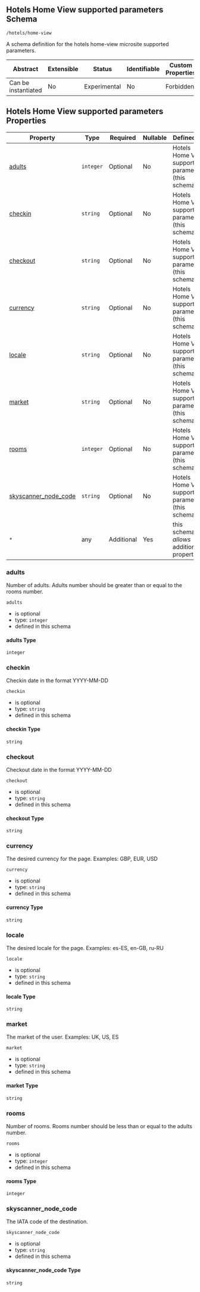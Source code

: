 ## Hotels Home View supported parameters Schema

```
/hotels/home-view
```

A schema definition for the hotels home-view microsite supported parameters.

| Abstract            | Extensible | Status       | Identifiable | Custom Properties | Additional Properties | Defined In                     |
| ------------------- | ---------- | ------------ | ------------ | ----------------- | --------------------- | ------------------------------ |
| Can be instantiated | No         | Experimental | No           | Forbidden         | Permitted             |  |

## Hotels Home View supported parameters Properties

| Property                                      | Type      | Required   | Nullable | Defined by                                          |
| --------------------------------------------- | --------- | ---------- | -------- | --------------------------------------------------- |
| [adults](#adults)                             | `integer` | Optional   | No       | Hotels Home View supported parameters (this schema) |
| [checkin](#checkin)                           | `string`  | Optional   | No       | Hotels Home View supported parameters (this schema) |
| [checkout](#checkout)                         | `string`  | Optional   | No       | Hotels Home View supported parameters (this schema) |
| [currency](#currency)                         | `string`  | Optional   | No       | Hotels Home View supported parameters (this schema) |
| [locale](#locale)                             | `string`  | Optional   | No       | Hotels Home View supported parameters (this schema) |
| [market](#market)                             | `string`  | Optional   | No       | Hotels Home View supported parameters (this schema) |
| [rooms](#rooms)                               | `integer` | Optional   | No       | Hotels Home View supported parameters (this schema) |
| [skyscanner_node_code](#skyscanner_node_code) | `string`  | Optional   | No       | Hotels Home View supported parameters (this schema) |
| `*`                                           | any       | Additional | Yes      | this schema _allows_ additional properties          |

### adults

Number of adults. Adults number should be greater than or equal to the rooms number.

`adults`

- is optional
- type: `integer`
- defined in this schema

#### adults Type

`integer`

### checkin

Checkin date in the format YYYY-MM-DD

`checkin`

- is optional
- type: `string`
- defined in this schema

#### checkin Type

`string`

### checkout

Checkout date in the format YYYY-MM-DD

`checkout`

- is optional
- type: `string`
- defined in this schema

#### checkout Type

`string`

### currency

The desired currency for the page. Examples: GBP, EUR, USD

`currency`

- is optional
- type: `string`
- defined in this schema

#### currency Type

`string`

### locale

The desired locale for the page. Examples: es-ES, en-GB, ru-RU

`locale`

- is optional
- type: `string`
- defined in this schema

#### locale Type

`string`

### market

The market of the user. Examples: UK, US, ES

`market`

- is optional
- type: `string`
- defined in this schema

#### market Type

`string`

### rooms

Number of rooms. Rooms number should be less than or equal to the adults number.

`rooms`

- is optional
- type: `integer`
- defined in this schema

#### rooms Type

`integer`

### skyscanner_node_code

The IATA code of the destination.

`skyscanner_node_code`

- is optional
- type: `string`
- defined in this schema

#### skyscanner_node_code Type

`string`
